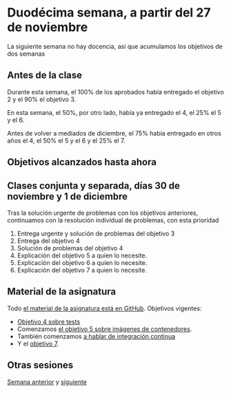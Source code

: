 # Duodécima semana, a partir del 27 de noviembre

La siguiente semana no hay docencia, así que acumulamos los objetivos de dos semanas

## Antes de la clase

Durante esta semana, el 100% de los aprobados había entregado el objetivo 2 y el
90% el objetivo 3.

En esta semana, el 50%, por otro lado, había ya entregado el 4, el 25% el 5 y el
6.

Antes de volver a mediados de diciembre, el 75% había entregado en otros años el
4, el 50% el 5 y el 6 y el 25% el 7.

## Objetivos alcanzados hasta ahora


## Clases conjunta y separada, días 30 de noviembre y 1 de diciembre

Tras la solución urgente de problemas con los objetivos anteriores, continuamos
con la resolución individual de problemas, con esta prioridad

1. Entrega urgente y solución de problemas del objetivo 3
3. Entrega del objetivo 4
4. Solución de problemas del objetivo 4
5. Explicación del objetivo 5 a quien lo necesite.
5. Explicación del objetivo 6 a quien lo necesite.
5. Explicación del objetivo 7 a quien lo necesite.

## Material de la asignatura

Todo [el material de la asignatura está en
GitHub](http://jj.github.io/IV). Objetivos vigentes:

* [Objetivo 4 sobre
  tests](http://jj.github.io/IV/documentos/proyecto/4.Tests)
* Comenzamos [el objetivo 5 sobre imágenes de
  contenedores](http://jj.github.io/IV/documentos/proyecto/5.Docker).
* También comenzamos [a hablar de integración
  continua](http://jj.github.io/IV/documentos/proyecto/6.CI)
* Y el [objetivo 7](http://jj.github.io/IV/documentos/proyecto/7.Servicios).

## Otras sesiones

[Semana anterior](semana-11.md) y [siguiente](semana-14.md)
